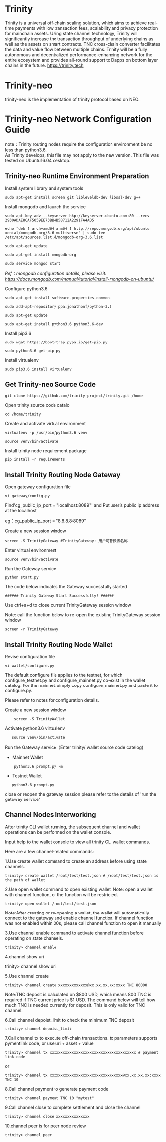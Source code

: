 # Trinity
Trinity is a universal off-chain scaling solution, which aims to achieve real-time payments with low transaction fees, scalability and privacy protection for mainchain assets. Using state channel technology, Trinity will significantly increase the transaction throughput of underlying chains as well as the assets on smart contracts. TNC cross-chain converter facilitates the data and value flow between multiple chains. Trinity will be a fully autonomous and decentralized performance-enhancing network for the entire ecosystem and provides all-round support to Dapps on bottom layer chains in the future. https://trinity.tech

# Trinity-neo
trinity-neo is the implementation of trinity protocol based on NEO.

# Trinity-neo Network Configuration Guide


note：Trinity routing nodes require the configuration environment be no less than python3.6.    
As Trinity develops, this file may not apply to the new version. This file was tested on Ubuntu16.04 desktop.

## Trinity-neo Runtime Environment Preparation

Install system library and system tools

``` shell
sudo apt-get install screen git libleveldb-dev libssl-dev g++
```
Install mongodb and launch the service


``` shell
sudo apt-key adv --keyserver hkp://keyserver.ubuntu.com:80 --recv 2930ADAE8CAF5059EE73BB4B58712A2291FA4AD5

echo "deb [ arch=amd64,arm64 ] http://repo.mongodb.org/apt/ubuntu xenial/mongodb-org/3.6 multiverse" | sudo tee /etc/apt/sources.list.d/mongodb-org-3.6.list

sudo apt-get update

sudo apt-get install mongodb-org

sudo service mongod start

```

*Ref：mongodb configuration details, please visit:  https://docs.mongodb.com/manual/tutorial/install-mongodb-on-ubuntu/*

Configure python3.6

``` shell
sudo apt-get install software-properties-common

sudo add-apt-repository ppa:jonathonf/python-3.6

sudo apt-get update

sudo apt-get install python3.6 python3.6-dev
```

Install pip3.6

``` shell
sudo wget https://bootstrap.pypa.io/get-pip.py

sudo python3.6 get-pip.py
```

Install virtualenv

``` shell
sudo pip3.6 install virtualenv
```

## Get Trinity-neo Source Code

``` shell
git clone https://github.com/trinity-project/trinity.git /home
```

Open trinity source code catalo

``` shell
cd /home/trinity
```

Create and activate virtual environment

``` shell
virtualenv -p /usr/bin/python3.6 venv

source venv/bin/activate
```

Install trinity node requirement package

``` shell
pip install -r requirements
```

## Install Trinity Routing Node Gateway

Open gateway configuration file

``` shell
vi gateway/config.py
```

Find'cg_public_ip_port = "localhost:8089"'
and Put user’s public ip address at the localhost

eg：cg_public_ip_port = "8.8.8.8:8089"

Create a new session window

``` shell
screen -S TrinityGateway #TrinityGateway: 用户可替换该名称
```

Enter virtual environment

``` shell
source venv/bin/activate
```

Run the Gateway service

``` shell
python start.py
```

The code below indicates the Gateway successfully started

```shell
###### Trinity Gateway Start Successfully! ######

```

Use ctrl+a+d to close current TrinityGateway session window

Note: call the function below to re-open the existing TrinityGateway session window

```shell
screen -r TrinityGateway
```

## Install Trinity Routing Node Wallet 

Revise configuration file

``` shell
vi wallet/configure.py 
```
The default configure file applies to the testnet, for which configure_testnet.py and configure_mainnet.py co-exist in the wallet catalog. For the mainnet, simply copy configure_mainnet.py and paste it to configure.py. 

Please refer to notes for configuration details.

Create a new session window

``` shell
    screen -S TrinityWallet
```

Activate python3.6 virtualenv

``` shell
   source venv/bin/activate
```

Run the Gateway service（Enter trinity/ wallet source code catelog)

 - Mainnet Wallet

``` shell
    python3.6 prompt.py -m
```

- Testnet Wallet

```shell
   python3.6 prompt.py
```

close or reopen the gateway session please refer to the details of 'run the gateway service'


## Channel Nodes Interworking

After trinity CLI wallet running, the subsequent channel and wallet operations can be performed on the wallet console.

Input help to the wallet console to view all trinity CLI wallet commands.

Here are a few channel-related commands:

1.Use create wallet command to create an address before using state channels.

```shell
trinity> create wallet /root/test/test.json # /root/test/test.json is the path of wallet
```

2.Use open wallet command to open existing wallet. Note: open a wallet with channel function, or the function will be restricted.

```shell
trinity> open wallet /root/test/test.json
```
Note:After creating or re-opening a wallet, the wallet will automatically connect to the gateway and enable channel function. If channel function was not enabled within 30s, please call channel function to open it manually
   
3.Use channel enable command to activate channel function before operating on state channels.

```shell
trinity> channel enable 
```

4.channel show uri

trinity> channel show uri

5.Use channel create

```shell
trinity> channel create xxxxxxxxxxxxx@xx.xx.xx.xx:xxxx TNC 80000
```

Note:TNC deposit is calculated on $800 USD, which means 800 TNC is required if TNC current price is $1 USD. The command below will tell how much TNC is needed currently for deposit. This is only valid for TNC channel.  

6.Call channel depoist_limit to check the minimum TNC deposit

```shell
trinity> channel depoist_limit
```

7.Call channel tx to execute off-chain transactions. tx parameters supports pymentlink code, or use uri + asset + value

```shell
trinity> channel tx xxxxxxxxxxxxxxxxxxxxxxxxxxxxxxxxxxxxxxx # payment link code
```
or

``` shell
trinity> channel tx xxxxxxxxxxxxxxxxxxxxxxxxxxxxxxxxx@xx.xx.xx.xx:xxxx TNC 10
```

8.Call channel payment to generate payment code

```shell
trinity> channel payment TNC 10 "mytest"
```

9.Call channel close to complete settlement and close the channel

```shell
trinity> channel close xxxxxxxxxxxxxxx
```

10.channel peer is for peer node review

```shell
trinity> channel peer
```
